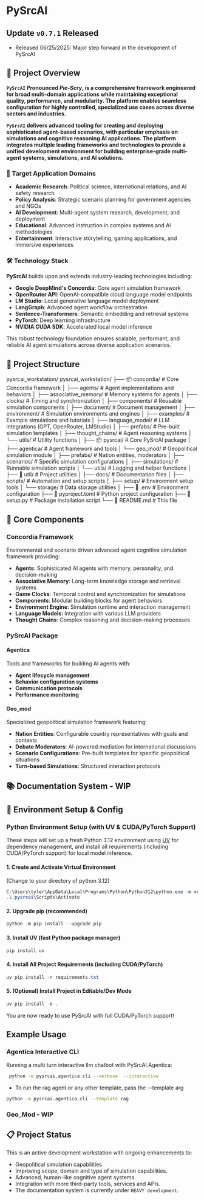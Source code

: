 # PySrcAI

## **Update** `v0.7.1` Released

- Released 06/25/2025: Major step forward in the development of PySrcAI

## 🎯 Project Overview

**`PySrcAI` Pronounced _Pie-Scry_, is a comprehensive framework engineered for broad multi-domain applications while maintaining exceptional quality, performance, and modularity. The platform enables seamless configuration for highly controlled, specialized use cases across diverse sectors and industries.**

**`PySrcAI` delivers advanced tooling for creating and deploying sophisticated agent-based scenarios, with particular emphasis on simulations and cognitive reasoning AI applications. The platform integrates multiple leading frameworks and technologies to provide a unified development environment for building enterprise-grade multi-agent systems, simulations, and AI solutions.**

### 🔬 Target Application Domains

- **Academic Research**: Political science, international relations, and AI safety research
- **Policy Analysis**: Strategic scenario planning for government agencies and NGOs  
- **AI Development**: Multi-agent system research, development, and deployment
- **Educational**: Advanced instruction in complex systems and AI methodologies
- **Entertainment**: Interactive storytelling, gaming applications, and immersive experiences

### 🛠️ Technology Stack

**PySrcAI** builds upon and extends industry-leading technologies including:

- **Google DeepMind's Concordia**: Core agent simulation framework
- **OpenRouter API**: OpenAI-compatible cloud language model endpoints
- **LM Studio**: Local generative language model deployment
- **LangGraph**: Advanced agent workflow orchestration
- **Sentence-Transformers**: Semantic embedding and retrieval systems
- **PyTorch**: Deep learning infrastructure
- **NVIDIA CUDA SDK**: Accelerated local model inference

This robust technology foundation ensures scalable, performant, and reliable AI agent simulations across diverse application scenarios.

## 📁 Project Structure

pysrcai_workstation/
pysrcai_workstation/
├── 📦 concordia/                    # Core Concordia framework
│   ├── agents/                      # Agent implementations and behaviors
│   ├── associative_memory/          # Memory systems for agents
│   ├── clocks/                      # Timing and synchronization
│   ├── components/                  # Reusable simulation components
│   ├── document/                    # Document management
│   ├── environment/                 # Simulation environments and engines
│   ├── examples/                    # Example simulations and tutorials
│   ├── language_model/              # LLM integrations (GPT, OpenRouter, LMStudio)
│   ├── prefabs/                     # Pre-built simulation templates
│   ├── thought_chains/              # Agent reasoning systems
│   └── utils/                       # Utility functions
│
├── 📦 pysrcai/                      # Core PySrcAI package
│   ├── agentica/                    # Agent framework and tools
│   └── geo_mod/                     # Geopolitical simulation module
│       ├── prefabs/                 # Nation entities, moderators
│       ├── scenarios/               # Specific simulation configurations
│       ├── simulations/             # Runnable simulation scripts
│       └── utils/                   # Logging and helper functions
│
├── 📁 util/                         # Project utilities
│   ├── docs/                        # Documentation files
│   ├── scripts/                     # Automation and setup scripts
│   ├── setup/                       # Environment setup tools
│   └── storage/                     # Data storage utilities
│
├── 📄 .env                          # Environment configuration
├── 📄 pyproject.toml               # Python project configuration
├── 📄 setup.py                     # Package installation script
└── 📄 README.md                    # This file

## 🧩 Core Components

### Concordia Framework

Environmental and scenario driven advanced agent cognitive simulation framework providing:

- **Agents**: Sophisticated AI agents with memory, personality, and decision-making
- **Associative Memory**: Long-term knowledge storage and retrieval systems
- **Game Clocks**: Temporal control and synchronization for simulations
- **Components**: Modular building blocks for agent behaviors
- **Environment Engine**: Simulation runtime and interaction management
- **Language Models**: Integration with various LLM providers
- **Thought Chains**: Complex reasoning and decision-making processes

### PySrcAI Package

#### Agentica

Tools and frameworks for building AI agents with:

- **Agent lifecycle management**
- **Behavior configuration systems**
- **Communication protocols**
- **Performance monitoring**

#### Geo_mod

Specialized geopolitical simulation framework featuring:

- **Nation Entities**: Configurable country representatives with goals and contexts
- **Debate Moderators**: AI-powered mediation for international discussions
- **Scenario Configurations**: Pre-built templates for specific geopolitical situations
- **Turn-based Simulations**: Structured interaction protocols

## 📚 Documentation System - WIP

## 🔧 Environment Setup & Config

### Python Environment Setup (with UV & CUDA/PyTorch Support)

These steps will set up a fresh Python 3.12 environment using [UV](https://github.com/astral-sh/uv) for dependency management, and install all requirements (including CUDA/PyTorch support) for local model inference.

#### 1. Create and Activate Virtual Environment

(Change to your directory of python 3.12)

```powershell
C:\Users\tyler\AppData\Local\Programs\Python\Python312\python.exe -m venv .pysrcai 
.\.pysrcai\Scripts\Activate
```

#### 2. Upgrade pip (recommended)

```powershell
python -m pip install --upgrade pip
```

#### 3. Install UV (fast Python package manager)

```powershell
pip install uv
```

#### 4. Install All Project Requirements (including CUDA/PyTorch)

```powershell
uv pip install -r requirements.txt
```

#### 5. (Optional) Install Project in Editable/Dev Mode

```powershell
uv pip install -e .
```

You are now ready to use PySrcAI with full CUDA/PyTorch support!

## **Example Usage**

### Agentica Interactive CLI

Running a multi turn interactive llm chatbot with PySrcAI.Agentica:

```bash
 python -m pysrcai.agentica.cli --verbose  --interactive
```

- To run the rag agent or any other template, pass the --template arg

```bash
python -m pysrcai.agentica.cli --template rag
```
  
### Geo_Mod  - WIP

## 📋 Project Status

This is an active development workstation with ongoing enhancements to:

- Geopolitical simulation capabilities
- Improving scope, domain and type of simulation capabilities.
- Advanced, human-like cognitive agent systems.
- Integration with more third-party tools, services and APIs.
- The documentation system is currently under `HEAVY development`.
